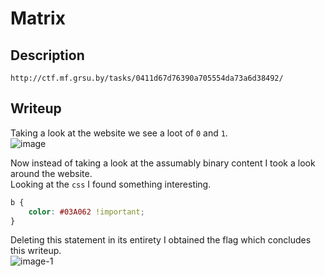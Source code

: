 # Matrix

## Description
```
http://ctf.mf.grsu.by/tasks/0411d67d76390a705554da73a6d38492/
```

## Writeup

Taking a look at the website we see a loot of `0` and `1`. <br/>
![image](https://github.com/Aryt3/writeups/assets/110562298/e7644abc-afb7-47ff-adec-717cd5cbf784)

Now instead of taking a look at the assumably binary content I took a look around the website. <br/>
Looking at the `css` I found something interesting. <br/>
```css
b {
    color: #03A062 !important;
}
```

Deleting this statement in its entirety I obtained the flag which concludes this writeup. <br/>
![image-1](https://github.com/Aryt3/writeups/assets/110562298/31a351b1-48db-486e-907b-bd41bc80339b)
